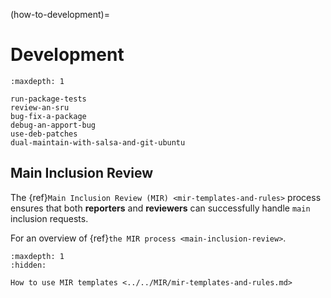 (how-to-development)=
# Development

```{toctree}
:maxdepth: 1

run-package-tests
review-an-sru
bug-fix-a-package
debug-an-apport-bug
use-deb-patches
dual-maintain-with-salsa-and-git-ubuntu
```

## Main Inclusion Review

The {ref}`Main Inclusion Review (MIR) <mir-templates-and-rules>` process ensures
that both **reporters** and **reviewers** can successfully handle `main`
inclusion requests.

For an overview of {ref}`the MIR process <main-inclusion-review>`.

```{toctree}
:maxdepth: 1
:hidden:

How to use MIR templates <../../MIR/mir-templates-and-rules.md>
```

